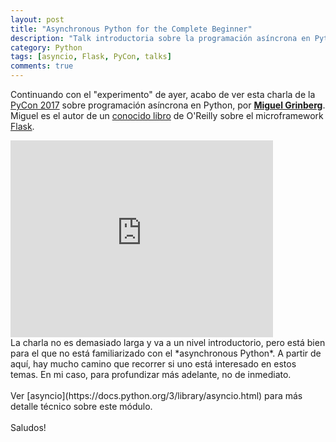 ```yaml
---
layout: post
title: "Asynchronous Python for the Complete Beginner"
description: "Talk introductoria sobre la programación asíncrona en Python"
category: Python
tags: [asyncio, Flask, PyCon, talks]
comments: true
---
```


Continuando con el "experimento" de ayer, acabo de ver esta charla de la [PyCon 2017](https://us.pycon.org/2017/about/) sobre programación asíncrona en Python, por [**Miguel Grinberg**](https://blog.miguelgrinberg.com/). Miguel es el autor de un [conocido libro](https://www.amazon.es/Flask-Web-Development-Developing-Applications/dp/1449372627/) de O'Reilly sobre el microframework [Flask](http://flask.pocoo.org/).
<br />
<iframe width="420" height="315" src="https://www.youtube.com/embed/iG6fr81xHKA" frameborder="0" allowfullscreen>&nbsp;</iframe>
<br />
La charla no es demasiado larga y va a un nivel introductorio, pero está bien para el que no está familiarizado con el *asynchronous Python*. A partir de aquí, hay mucho camino que recorrer si uno está interesado en estos temas. En mi caso, para profundizar más adelante, no de inmediato.
<br /><br />
Ver [asyncio](https://docs.python.org/3/library/asyncio.html) para más detalle técnico sobre este módulo.
<br /><br />
Saludos!
